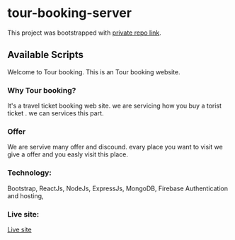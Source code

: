 # tour-booking-server


This project was bootstrapped with [private repo link](https://github.com/limon10230/tour-booking-server).

## Available Scripts

Welcome to Tour booking. This is an Tour booking website.

### Why Tour booking?

It's a travel ticket booking web site. we are servicing how you buy a torist ticket . we can services this part.


### Offer

We are servive many offer and discound. evary place you want to visit we give a offer and you easly visit this place.

### Technology: 

Bootstrap, ReactJs, NodeJs, ExpressJs, MongoDB, Firebase Authentication and hosting,


### Live site:
 [Live site](https://ticket-bd-76a45.web.app/) 
